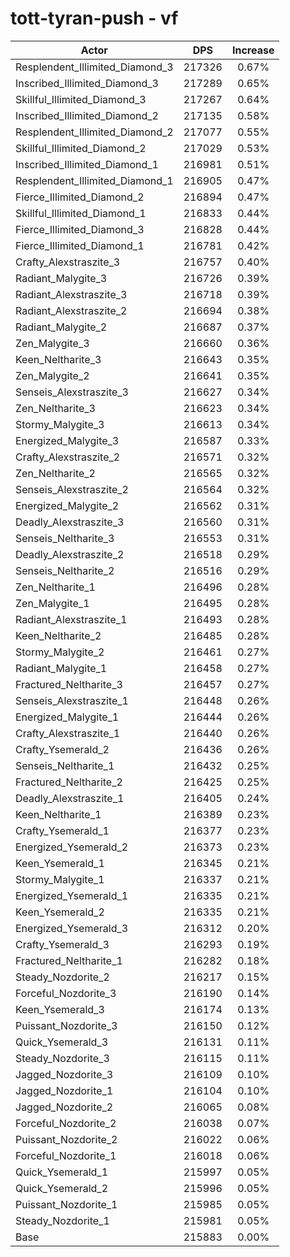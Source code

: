 # tott-tyran-push - vf
| Actor | DPS | Increase |
|---|:---:|:---:|
|Resplendent_Illimited_Diamond_3|217326|0.67%|
|Inscribed_Illimited_Diamond_3|217289|0.65%|
|Skillful_Illimited_Diamond_3|217267|0.64%|
|Inscribed_Illimited_Diamond_2|217135|0.58%|
|Resplendent_Illimited_Diamond_2|217077|0.55%|
|Skillful_Illimited_Diamond_2|217029|0.53%|
|Inscribed_Illimited_Diamond_1|216981|0.51%|
|Resplendent_Illimited_Diamond_1|216905|0.47%|
|Fierce_Illimited_Diamond_2|216894|0.47%|
|Skillful_Illimited_Diamond_1|216833|0.44%|
|Fierce_Illimited_Diamond_3|216828|0.44%|
|Fierce_Illimited_Diamond_1|216781|0.42%|
|Crafty_Alexstraszite_3|216757|0.40%|
|Radiant_Malygite_3|216726|0.39%|
|Radiant_Alexstraszite_3|216718|0.39%|
|Radiant_Alexstraszite_2|216694|0.38%|
|Radiant_Malygite_2|216687|0.37%|
|Zen_Malygite_3|216660|0.36%|
|Keen_Neltharite_3|216643|0.35%|
|Zen_Malygite_2|216641|0.35%|
|Senseis_Alexstraszite_3|216627|0.34%|
|Zen_Neltharite_3|216623|0.34%|
|Stormy_Malygite_3|216613|0.34%|
|Energized_Malygite_3|216587|0.33%|
|Crafty_Alexstraszite_2|216571|0.32%|
|Zen_Neltharite_2|216565|0.32%|
|Senseis_Alexstraszite_2|216564|0.32%|
|Energized_Malygite_2|216562|0.31%|
|Deadly_Alexstraszite_3|216560|0.31%|
|Senseis_Neltharite_3|216553|0.31%|
|Deadly_Alexstraszite_2|216518|0.29%|
|Senseis_Neltharite_2|216516|0.29%|
|Zen_Neltharite_1|216496|0.28%|
|Zen_Malygite_1|216495|0.28%|
|Radiant_Alexstraszite_1|216493|0.28%|
|Keen_Neltharite_2|216485|0.28%|
|Stormy_Malygite_2|216461|0.27%|
|Radiant_Malygite_1|216458|0.27%|
|Fractured_Neltharite_3|216457|0.27%|
|Senseis_Alexstraszite_1|216448|0.26%|
|Energized_Malygite_1|216444|0.26%|
|Crafty_Alexstraszite_1|216440|0.26%|
|Crafty_Ysemerald_2|216436|0.26%|
|Senseis_Neltharite_1|216432|0.25%|
|Fractured_Neltharite_2|216425|0.25%|
|Deadly_Alexstraszite_1|216405|0.24%|
|Keen_Neltharite_1|216389|0.23%|
|Crafty_Ysemerald_1|216377|0.23%|
|Energized_Ysemerald_2|216373|0.23%|
|Keen_Ysemerald_1|216345|0.21%|
|Stormy_Malygite_1|216337|0.21%|
|Energized_Ysemerald_1|216335|0.21%|
|Keen_Ysemerald_2|216335|0.21%|
|Energized_Ysemerald_3|216312|0.20%|
|Crafty_Ysemerald_3|216293|0.19%|
|Fractured_Neltharite_1|216282|0.18%|
|Steady_Nozdorite_2|216217|0.15%|
|Forceful_Nozdorite_3|216190|0.14%|
|Keen_Ysemerald_3|216174|0.13%|
|Puissant_Nozdorite_3|216150|0.12%|
|Quick_Ysemerald_3|216131|0.11%|
|Steady_Nozdorite_3|216115|0.11%|
|Jagged_Nozdorite_3|216109|0.10%|
|Jagged_Nozdorite_1|216104|0.10%|
|Jagged_Nozdorite_2|216065|0.08%|
|Forceful_Nozdorite_2|216038|0.07%|
|Puissant_Nozdorite_2|216022|0.06%|
|Forceful_Nozdorite_1|216018|0.06%|
|Quick_Ysemerald_1|215997|0.05%|
|Quick_Ysemerald_2|215996|0.05%|
|Puissant_Nozdorite_1|215985|0.05%|
|Steady_Nozdorite_1|215981|0.05%|
|Base|215883|0.00%|
